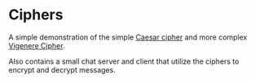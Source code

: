# Ciphers
A simple demonstration of the simple [Caesar cipher](https://en.wikipedia.org/wiki/Caesar_cipher) and more complex [Vigenere Cipher](https://en.wikipedia.org/wiki/Vigen%C3%A8re_cipher).

Also contains a small chat server and client that utilize the ciphers to encrypt and decrypt messages.